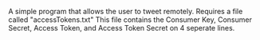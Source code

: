A simple program that allows the user to tweet remotely. Requires a file called "accessTokens.txt" This file contains the Consumer Key, Consumer Secret, Access Token, and Access Token Secret on 4 seperate lines.

